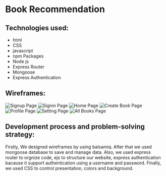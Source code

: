# Book Recommendation
## Technologies used:
- html
- CSS
- javascript
- npm Packages
- Node js
- Express Router
- Mongoose 
- Express Authentication



## Wireframes:
![Signup Page](public/READMEImages/Signup.png)
![Signin Page](public/READMEImages/signin.png)
![Home Page](public/READMEImages/homepage.png)
![Create Book Page](public/READMEImages/CreateBook.png)
![Profile Page](public/READMEImages/Profile.png)
![Setting Page](public/READMEImages/Setting.png)
![All Books Page](public/READMEImages/AllBooks.png)



## Development process and problem-solving strategy:
Firstly, We designed wireframes by using balsamiq. After that we used mongoose database to save and manage data. Also, we used express router to orgnize code, ejs to structure our website,  express authentication bacause it support authentication using a username and password. Finally, we used CSS to control presentation, colors and background.

